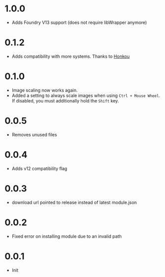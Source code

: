 # 1.0.0
- Adds Foundry V13 support (does not require libWrapper anymore)

# 0.1.2
- Adds compatibility with more systems. Thanks to [Honkou](https://github.com/Honkou) 

# 0.1.0
- Image scaling now works again.
- Added a setting to always scale images when using `Ctrl + Mouse Wheel`. If disabled, you must additionally hold the `Shift` key.

# 0.0.5
- Removes unused files

# 0.0.4
- Adds v12 compatibility flag

# 0.0.3
- download url pointed to release instead of latest module.json 

# 0.0.2
- Fixed error on installing module due to an invalid path 

# 0.0.1
- Init
